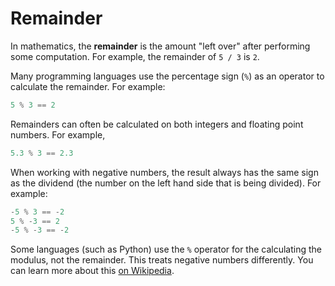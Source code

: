 # Remainder

In mathematics, the **remainder** is the amount "left over" after performing some computation.
For example, the remainder of `5 / 3` is `2`.

Many programming languages use the percentage sign (`%`) as an operator to calculate the remainder.
For example:
```javascript
5 % 3 == 2
```

Remainders can often be calculated on both integers and floating point numbers.
For example,
```javascript
5.3 % 3 == 2.3
```

When working with negative numbers, the result always has the same sign as the dividend (the number on the left hand side that is being divided).
For example:
```javascript
-5 % 3 == -2
5 % -3 == 2
-5 % -3 == -2
```

Some languages (such as Python) use the `%` operator for the calculating the modulus, not the remainder.
This treats negative numbers differently.
You can learn more about this [on Wikipedia](https://en.wikipedia.org/wiki/Modulo).
